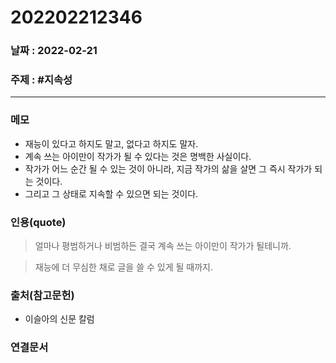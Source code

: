 # 202202212346
### 날짜 : 2022-02-21 

### 주제 : #지속성

---
### 메모
- 재능이 있다고 하지도 말고, 없다고 하지도 말자.
- 계속 쓰는 아이만이 작가가 될 수 있다는 것은 명백한 사실이다.
- 작가가 어느 순간 될 수 있는 것이 아니라, 지금 작가의 삶을 살면 그 즉시 작가가 되는 것이다.
- 그리고 그 상태로 지속할 수 있으면 되는 것이다.

### 인용(quote)
> 얼마나 평범하거나 비범하든 결국 계속 쓰는 아이만이 작가가 될테니까.

> 재능에 더 무심한 채로 글을 쓸 수 있게 될 때까지.

### 출처(참고문헌)
- 이슬아의 신문 칼럼

### 연결문서